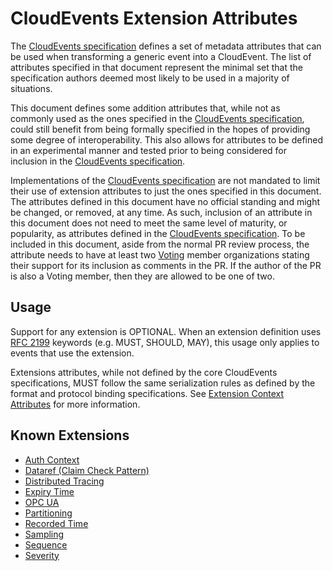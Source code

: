 # CloudEvents Extension Attributes

The [CloudEvents specification](../spec.md) defines a set of metadata
attributes that can be used when transforming a generic event into a
CloudEvent. The list of attributes specified in that document represent the
minimal set that the specification authors deemed most likely to be used in a
majority of situations.

This document defines some addition attributes that, while not as commonly used
as the ones specified in the [CloudEvents specification](../spec.md), could
still benefit from being formally specified in the hopes of providing some
degree of interoperability. This also allows for attributes to be defined in an
experimental manner and tested prior to being considered for inclusion in the
[CloudEvents specification](../spec.md).

Implementations of the [CloudEvents specification](../spec.md) are not
mandated to limit their use of extension attributes to just the ones specified
in this document. The attributes defined in this document have no official
standing and might be changed, or removed, at any time. As such, inclusion of
an attribute in this document does not need to meet the same level of maturity,
or popularity, as attributes defined in the
[CloudEvents specification](../spec.md). To be
included in this document, aside from the normal PR review process, the
attribute needs to have at least two
[Voting](../../docs/GOVERNANCE.md#membership) member organizations stating
their support for its inclusion as comments in the PR. If the author of the PR
is also a Voting member, then they are allowed to be one of two.

## Usage

Support for any extension is OPTIONAL. When an extension definition uses
[RFC 2199](https://www.ietf.org/rfc/rfc2119.txt) keywords (e.g. MUST, SHOULD,
MAY), this usage only applies to events that use the extension.

Extensions attributes, while not defined by the core CloudEvents specifications,
MUST follow the same serialization rules as defined by the format and protocol
binding specifications. See
[Extension Context Attributes](../spec.md#extension-context-attributes)
for more information.

## Known Extensions

- [Auth Context](authcontext.md)
- [Dataref (Claim Check Pattern)](dataref.md)
- [Distributed Tracing](distributed-tracing.md)
- [Expiry Time](expirytime.md)
- [OPC UA](opcua.md)
- [Partitioning](partitioning.md)
- [Recorded Time](recordedtime.md)
- [Sampling](sampledrate.md)
- [Sequence](sequence.md)
- [Severity](severity.md)
